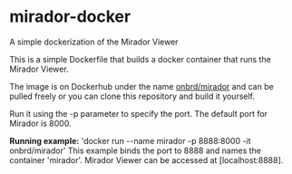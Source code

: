 # mirador-docker
A simple dockerization of the Mirador Viewer

This is a simple Dockerfile that builds a docker container that runs the Mirador Viewer.

The image is on Dockerhub under the name [onbrd/mirador](https://hub.docker.com/r/onbrd/mirador/) and can be pulled freely or you can clone this repository and build it yourself.

Run it using the -p parameter to specify the port. The default port for Mirador is 8000.

**Running example:** 'docker run --name mirador -p 8888:8000 -it onbrd/mirador'
This example binds the port to 8888 and names the container 'mirador'. Mirador Viewer can be accessed at [localhost:8888].
